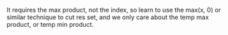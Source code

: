 
It requires the max product, not the index, so learn to use the max(x, 0) or similar technique to cut res set, and we only care about the temp max product, or temp min product.   

